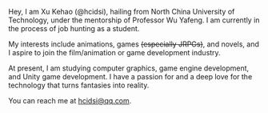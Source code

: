 Hey, I am Xu Kehao (@hcidsi), hailing from North China University of Technology, under the mentorship of Professor Wu Yafeng. I am currently in the process of job hunting as a student.

My interests include animations, games <del>(especially JRPGs)</del>, and novels, and I aspire to join the film/animation or game development industry.

At present, I am studying computer graphics, game engine development, and Unity game development. I have a passion for and a deep love for the technology that turns fantasies into reality.

You can reach me at hcidsi@qq.com.